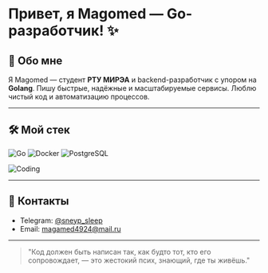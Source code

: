 # Привет, я Magomed — Go-разработчик! ✨

<!-- Замените ссылку на свою гифку -->



## 👋 Обо мне

Я Magomed — студент **РТУ МИРЭА** и backend-разработчик с упором на **Golang**. Пишу быстрые, надёжные и масштабируемые сервисы. Люблю чистый код и автоматизацию процессов.

---

## 🛠️ Мой стек

![Go](https://img.shields.io/badge/-Golang-00ADD8?logo=go\&logoColor=white\&style=for-the-badge)
![Docker](https://img.shields.io/badge/-Docker-2496ED?logo=docker\&logoColor=white\&style=for-the-badge)
![PostgreSQL](https://img.shields.io/badge/-PostgreSQL-336791?logo=postgresql\&logoColor=white\&style=for-the-badge)

<!-- Замените ссылку на свою гифку про программирование -->

![Coding](https://media.giphy.com/media/qgQUggAC3Pfv687qPC/giphy.gif)

---

## 📧 Контакты

* Telegram: [@sneyp_sleep](https://t.me/sneyp_sleep)
* Email: [magamed4924@mail.ru](mailto:magamed4924@mail.ru)

---

> "Код должен быть написан так, как будто тот, кто его сопровождает, — это жестокий псих, знающий, где ты живёшь."
